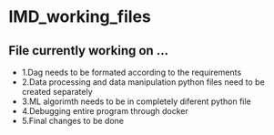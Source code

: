 # IMD_working_files
## File currently working on ...
- 1.Dag needs to be formated according to the requirements
- 2.Data processing and data manipulation python files need to be created separately
- 3.ML algorimth needs to be in completely diferent python file
- 4.Debugging entire program through docker
- 5.Final changes to be done
